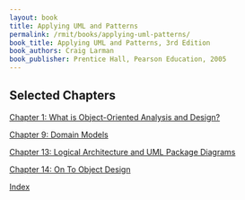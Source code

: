 ```yaml
---
layout: book
title: Applying UML and Patterns
permalink: /rmit/books/applying-uml-patterns/
book_title: Applying UML and Patterns, 3rd Edition
book_authors: Craig Larman
book_publisher: Prentice Hall, Pearson Education, 2005
---
```


## Selected Chapters

[Chapter 1: What is Object-Oriented Analysis and Design?](./chapter-01/)

[Chapter 9: Domain Models](./chapter-09/)

[Chapter 13: Logical Architecture and UML Package Diagrams](./chapter-13/)

[Chapter 14: On To Object Design](./chapter-14/)

<p><a href="../">Index</a></p>
